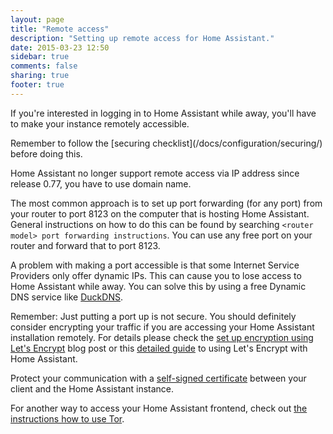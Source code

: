 ```yaml
---
layout: page
title: "Remote access"
description: "Setting up remote access for Home Assistant."
date: 2015-03-23 12:50
sidebar: true
comments: false
sharing: true
footer: true
---
```


If you're interested in logging in to Home Assistant while away, you'll have to make your instance remotely accessible.

<p class='note warning'>
Remember to follow the [securing checklist](/docs/configuration/securing/) before doing this.
</p>

<p class='note'>
Home Assistant no longer support remote access via IP address since release 0.77, you have to use domain name.
</p>

The most common approach is to set up port forwarding (for any port) from your router to port 8123 on the computer that is hosting Home Assistant. General instructions on how to do this can be found by searching `<router model> port forwarding instructions`. You can use any free port on your router and forward that to port 8123.

A problem with making a port accessible is that some Internet Service Providers only offer dynamic IPs. This can cause you to lose access to Home Assistant while away. You can solve this by using a free Dynamic DNS service like [DuckDNS](https://www.duckdns.org/).

Remember: Just putting a port up is not secure. You should definitely consider encrypting your traffic if you are accessing your Home Assistant installation remotely. For details please check the [set up encryption using Let's Encrypt](/blog/2017/09/27/effortless-encryption-with-lets-encrypt-and-duckdns/) blog post or this [detailed guide](/docs/ecosystem/certificates/lets_encrypt/) to using Let's Encrypt with Home Assistant.

Protect your communication with a [self-signed certificate](/docs/ecosystem/certificates/tls_self_signed_certificate/) between your client and the Home Assistant instance.

For another way to access your Home Assistant frontend, check out [the instructions how to use Tor](/docs/ecosystem/tor/).
